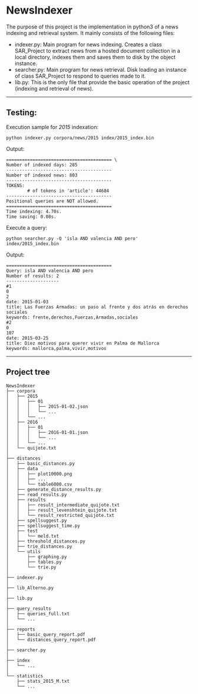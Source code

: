 # NewsIndexer

The purpose of this project is the implementation in python3 of a news indexing and retrieval system. It mainly consists of the following files:

* indexer.py: Main program for news indexing. Creates a class SAR_Project to extract news from a hosted document collection in a local directory, indexes them and saves them to disk by the object instance.
* searcher.py: Main program for news retrieval. Disk loading an instance of class SAR_Project to respond to queries made to it.
* lib.py: This is the only file that provide the basic operation of the project (indexing and retrieval of news).


-------------------------------------
## Testing:
Execution sample for *2015* indexation:
~~~
python indexer.py corpora/news/2015 index/2015_index.bin
~~~
Output:
~~~
======================================== \
Number of indexed days: 285 
----------------------------------------
Number of indexed news: 803
----------------------------------------
TOKENS:
        # of tokens in 'article': 44684
----------------------------------------
Positional queries are NOT allowed.
========================================
Time indexing: 4.70s.
Time saving: 0.08s.
~~~
Execute a query:
~~~
python searcher.py -Q 'isla AND valencia AND pero' index/2015_index.bin
~~~
Output:
~~~
========================================
Query: isla AND valencia AND pero
Number of results: 2
--------------------
#1
0
2
date: 2015-01-03
title: Las Fuerzas Armadas: un paso al frente y dos atrás en derechos sociales
keywords: frente,derechos,Fuerzas,Armadas,sociales
#2
0
107
date: 2015-03-25
title: Diez motivos para querer vivir en Palma de Mallorca
keywords: mallorca,palma,vivir,motivos
~~~

-----------------------------------------------------------
## Project tree
~~~
NewsIndexer
├── corpora
│   ├── 2015
│   │   ├── 01
│   │   │   ├── 2015-01-02.json
│   │   │   └── ...
│   │   └── ...
│   ├── 2016
│   │   ├── 01
│   │   │   ├── 2016-01-01.json
│   │   │   └── ...
│   │   └── ...
│   └── quijote.txt
│
├── distances
│   ├── basic_distances.py
│   ├── data
│   │   ├── plot10000.png
│   │   ├── ...
│   │   └── table6000.csv
│   ├── generate_distance_results.py
│   ├── read_results.py
│   ├── results
│   │   ├── result_intermediate_quijote.txt
│   │   ├── result_levenshtein_quijote.txt
│   │   └── result_restricted_quijote.txt
│   ├── spellsuggest.py
│   ├── spellsuggest_time.py
│   ├── test
│   │   └── meld.txt
│   ├── threshold_distances.py
│   ├── trie_distances.py
│   └── utils
│       ├── graphing.py
│       ├── tables.py
│       └── trie.py
│
├── indexer.py
│
├── lib_Alterno.py
│
├── lib.py
│
├── query_results
│   ├── queries_full.txt
│   └── ...
│
├── reports
│   ├── basic_query_report.pdf
│   └── distances_query_report.pdf
│
├── searcher.py
│
├── index
│   └── ...
│
└── statistics
    ├── stats_2015_M.txt
    └── ...
~~~
